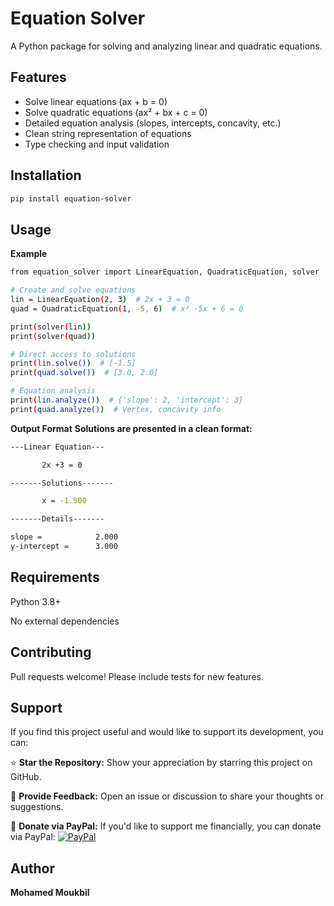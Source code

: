 # Equation Solver

A Python package for solving and analyzing linear and quadratic equations.

## Features

- Solve linear equations (ax + b = 0)
- Solve quadratic equations (ax² + bx + c = 0) 
- Detailed equation analysis (slopes, intercepts, concavity, etc.)
- Clean string representation of equations
- Type checking and input validation

## Installation

```bash
pip install equation-solver
```
## Usage
**Example**
```bash
from equation_solver import LinearEquation, QuadraticEquation, solver

# Create and solve equations
lin = LinearEquation(2, 3)  # 2x + 3 = 0
quad = QuadraticEquation(1, -5, 6)  # x² -5x + 6 = 0

print(solver(lin))
print(solver(quad))

# Direct access to solutions
print(lin.solve())  # [-1.5]
print(quad.solve())  # [3.0, 2.0]

# Equation analysis
print(lin.analyze())  # {'slope': 2, 'intercept': 3}
print(quad.analyze())  # Vertex, concavity info
```
**Output Format**
**Solutions are presented in a clean format:**
```bash
---Linear Equation---

       2x +3 = 0        

-------Solutions-------

       x = -1.500       

-------Details-------

slope =            2.000
y-intercept =      3.000
```
## Requirements
Python 3.8+

No external dependencies

## Contributing
Pull requests welcome! Please include tests for new features.

## Support

If you find this project useful and would like to support its development, you can:

⭐ **Star the Repository:** Show your appreciation by starring this project on GitHub.

💬 **Provide Feedback:** Open an issue or discussion to share your thoughts or suggestions.

🤍 **Donate via PayPal:** If you'd like to support me financially, you can donate via PayPal:
[![PayPal](https://img.shields.io/badge/Donate-PayPal-blue?logo=paypal)](https://paypal.me/basic1man?country.x=MA&locale.x=en_US)


## Author

**Mohamed Moukbil**
